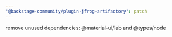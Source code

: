 ```yaml
---
'@backstage-community/plugin-jfrog-artifactory': patch
---
```


remove unused dependencies: @material-ui/lab and @types/node
